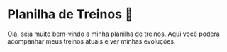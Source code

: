 # Planilha de Treinos :muscle:

Olá, seja muito bem-vindo a minha planilha de treinos. Aqui você poderá acompanhar meus treinos atuais e ver minhas evoluções.
